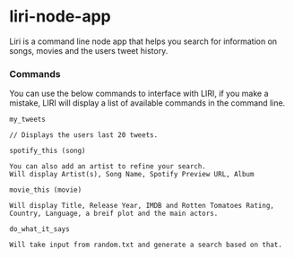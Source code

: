 # liri-node-app

Liri is a command line node app that helps you search for information on songs, movies and the users tweet history.

### Commands
You can use the below commands to interface with LIRI, if you make a mistake, LIRI will display a list of available commands in the command line. 

```
my_tweets

// Displays the users last 20 tweets. 
```
        
```
spotify_this (song) 

You can also add an artist to refine your search.
Will display Artist(s), Song Name, Spotify Preview URL, Album
```

```
movie_this (movie)

Will display Title, Release Year, IMDB and Rotten Tomatoes Rating, Country, Language, a breif plot and the main actors. 
```

```
do_what_it_says

Will take input from random.txt and generate a search based on that. 
```
